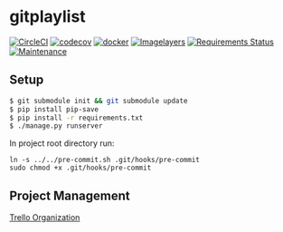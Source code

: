 # gitplaylist

[![CircleCI](https://circleci.com/gh/gitplaylist/backend.svg?style=shield)](https://circleci.com/gh/gitplaylist/backend)
[![codecov](https://codecov.io/gh/gitplaylist/backend/branch/master/graph/badge.svg)](https://codecov.io/gh/gitplaylist/backend)
[![docker](https://img.shields.io/docker/pulls/gitplaylist/backend.svg)](https://hub.docker.com/r/gitplaylist/backend/)
[![Imagelayers](https://imagelayers.io/badge/gitplaylist/backend:latest.svg)](https://imagelayers.io/?images=gitplaylist/backend:latest)
[![Requirements Status](https://requires.io/github/gitplaylist/backend/requirements.svg?branch=master)](https://requires.io/github/gitplaylist/backend/requirements/?branch=master)
[![Maintenance](https://img.shields.io/maintenance/yes/2016.svg?maxAge=2592000)](https://github.com/gitplaylist/backend)


## Setup
```bash
$ git submodule init && git submodule update
$ pip install pip-save
$ pip install -r requirements.txt
$ ./manage.py runserver
```

In project root directory run:
```
ln -s ../../pre-commit.sh .git/hooks/pre-commit
sudo chmod +x .git/hooks/pre-commit
```

## Project Management
[Trello Organization](https://trello.com/gitplaylist)
